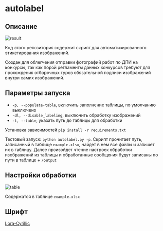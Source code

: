 # autolabel

## Описание
![result](https://i.imgur.com/td5DfUM.jpg)


Код этого репозитория содержит скрипт для автоматизированного этикетирования изображений.

Создан для облегчения отправки фотографий работ по ДПИ на конкурсы, 
так как порой регламенты данных конкурсов требуют для прохождения отборочных туров 
обязательной подписи изображений внутри самих изображений.

## Параметры запуска
- `-p, --populate-table`, включить заполнение таблицы, по умолчанию выключено
- `-dl, --disable_labeling`, выключить обработку изображений
- `-t, --table`, указать путь до таблицы для обработки


Установка зависимостей `pip install -r requirements.txt`

Тестовый запуск: `python autolabel.py -p`. Скрипт прочитает путь, 
записанный в таблице `example.xlsx`, найдет в нем все файлы и запишет их в таблицу.
Далее произойдет чтение настроек обработки изображений из таблицы и обработанные сообщения будут записаны
по пути в таблице + `/output`

## Настройки обработки
![table](https://i.imgur.com/aYCltjc.png)

Cодержатся в таблице `example.xlsx`

## Шрифт
[Lora-Cyrillic](https://github.com/cyrealtype/Lora-Cyrillic)